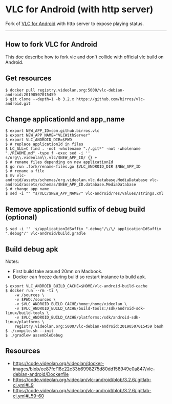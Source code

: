 # VLC for Android (with http server)

Fork of [VLC for Android](https://github.com/videolan/vlc-android) with http
server to expose playing status.

---

## How to fork VLC for Android

This doc describe how to fork vlc and don't collide with official vlc build on
Android.

## Get resources

```shell
$ docker pull registry.videolan.org:5000/vlc-debian-android:20190507015459
$ git clone --depth=1 -b 3.2.x https://github.com/birros/vlc-android.git
```

## Change applicationId and app_name

```shell
$ export NEW_APP_ID=com.github.birros.vlc
$ export NEW_APP_NAME="VLCWithServer"
$ export VLC_ANDROID_DIR=$PWD
$ # replace applicationId in files
$ LC_ALL=C find . -not -wholename "./.git*" -not -wholename "./README.md" -type f -exec sed -i '' s/org\\.videolan\\.vlc/$NEW_APP_ID/ {} +
$ # rename files depending on new applicationId
$ go run .fork/rename-files.go $VLC_ANDROID_DIR $NEW_APP_ID
$ # rename a file
$ mv vlc-android/assets/schemas/org.videolan.vlc.database.MediaDatabase vlc-android/assets/schemas/$NEW_APP_ID.database.MediaDatabase
$ # change app_name
$ sed -i "" "s/VLC/$NEW_APP_NAME/" vlc-android/res/values/strings.xml
```

## Remove applicationId suffix of debug build (optional)

```shell
$ sed -i '' 's/applicationIdSuffix ".debug"/\/\/ applicationIdSuffix ".debug"/' vlc-android/build.gradle
```

## Build debug apk

Notes:
* First build take around 20mn on Macbook.
* Docker can freeze during build so restart instance to build apk.

```shell
$ export VLC_ANDROID_BUILD_CACHE=$HOME/vlc-android-build-cache
$ docker run --rm -ti \
    -w /sources \
    -v $PWD:/sources \
    -v $VLC_ANDROID_BUILD_CACHE/home:/home/videolan \
    -v $VLC_ANDROID_BUILD_CACHE/build-tools:/sdk/android-sdk-linux/build-tools \
    -v $VLC_ANDROID_BUILD_CACHE/platforms:/sdk/android-sdk-linux/platforms \
    registry.videolan.org:5000/vlc-debian-android:20190507015459 bash
$ ./compile.sh --init
$ ./gradlew assembleDebug
```

## Resources

* https://code.videolan.org/videolan/docker-images/blob/ee87fcf18c22c33b6998275d80dd158949e0a847/vlc-debian-android/Dockerfile
* https://code.videolan.org/videolan/vlc-android/blob/3.2.6/.gitlab-ci.yml#L9
* https://code.videolan.org/videolan/vlc-android/blob/3.2.6/.gitlab-ci.yml#L59-60
